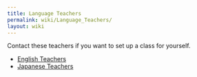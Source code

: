 ```yaml
---
title: Language Teachers
permalink: wiki/Language_Teachers/
layout: wiki
---
```


Contact these teachers if you want to set up a class for yourself.

-   [English Teachers](/wiki/English_Teachers "wikilink")
-   [Japanese Teachers](/wiki/Japanese_Teachers "wikilink")

